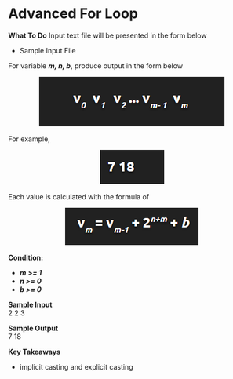  # Advanced For Loop

**What To Do**
Input text file will be presented in the form below 
- Sample Input File 

For variable **_m, n, b_**, produce output in the form below
<p align="center">
   <img src="metadata/pic1.png">
 </p>  

For example, 
<p align="center">
   <img src="metadata/pic2.png">
 </p>  


Each value is calculated with the formula of

<p align="center">
   <img src="metadata/pic3.png">
 </p>  
 
**Condition:**
- **_m >= 1_**
- **_n >= 0_**
- **_b >= 0_**

**Sample Input**  
2 2 3

**Sample Output**  
7 18

**Key Takeaways**
- implicit casting and explicit casting
